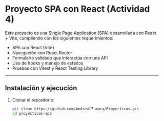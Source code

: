# Proyecto SPA con React (Actividad 4)

Este proyecto es una Single Page Application (SPA) desarrollada con React + Vite, cumpliendo con los siguientes requerimientos:

- SPA con React (Vite)  
- Navegación con React Router  
- Formulario validado que interactúa con una API  
- Uso de hooks y manejo de estados  
- Pruebas con Vitest y React Testing Library  

---

## Instalación y ejecución

1. Clonar el repositorio:
   ```bash
   git clone https://github.com/Andrew17-mora/Proyecticos.git
   cd proyecticos-spa

